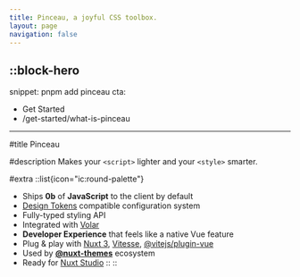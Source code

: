 ```yaml
---
title: Pinceau, a joyful CSS toolbox.
layout: page
navigation: false
---
```


::block-hero
---
snippet: pnpm add pinceau
cta:
  - Get Started
  - /get-started/what-is-pinceau
---

#title
Pinceau

#description
Makes your `<script>` lighter and your `<style>` smarter.

#extra
  ::list{icon="ic:round-palette"}
  - Ships **0b** of **JavaScript** to the client by default
  - [Design Tokens](https://github.com/design-tokens/community-group) compatible configuration system
  - Fully-typed styling API
  - Integrated with [Volar](https://github.com/johnsoncodehk/volar)
  - **Developer Experience** that feels like a native Vue feature
  - Plug & play with  [Nuxt 3](https://v3.nuxtjs.org), [Vitesse](https://github.com/antfu/vitesse), [@vitejs/plugin-vue](https://github.com/vitejs/vite/tree/main/packages/plugin-vue)
  - Used by [**@nuxt-themes**](https://github.com/nuxt-themes) ecosystem
  - Ready for [Nuxt Studio](https://nuxt.studio)
  ::
::
